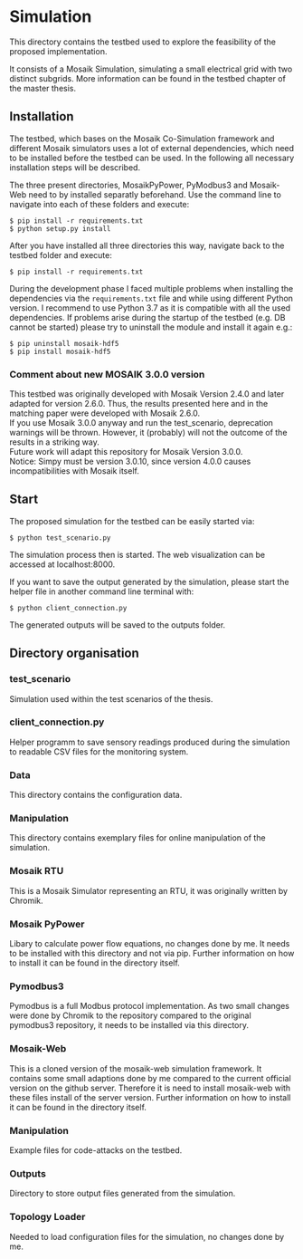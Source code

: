 # Simulation

This directory contains the testbed used to explore the feasibility of the proposed implementation. 

It consists of a Mosaik Simulation, simulating a small electrical grid with two distinct subgrids. More information can be found in the testbed chapter of the master thesis. 

## Installation 

The testbed, which bases on the Mosaik Co-Simulation framework and different Mosaik simulators uses a lot of external dependencies, which need to be installed before the testbed can be used. 
In the following all necessary installation steps will be described. 

The three present directories, MosaikPyPower, PyModbus3 and Mosaik-Web need to by installed separatly beforehand. 
Use the command line to navigate into each of these folders and execute: 

    $ pip install -r requirements.txt
    $ python setup.py install 

After you have installed all three directories this way, navigate back to the testbed folder and execute: 

    $ pip install -r requirements.txt

During the development phase I faced multiple problems when installing the dependencies via the `requirements.txt` file and while using different Python version. 
I recommend to use Python 3.7 as it is compatible with all the used dependencies. 
If problems arise during the startup of the testbed (e.g. DB cannot be started) please try to uninstall the module and install it again e.g.: 

    $ pip uninstall mosaik-hdf5
    $ pip install mosaik-hdf5

### Comment about new MOSAIK 3.0.0 version

This testbed was originally developed with Mosaik Version 2.4.0 and later adapted for version 2.6.0. Thus, the results presented here and in the matching paper were developed with Mosaik 2.6.0. <br>
If you use Mosaik 3.0.0 anyway and run the test_scenario, deprecation warnings will be thrown. However, it (probably) will not the outcome of the results in a striking way.<br>
Future work will adapt this repository for Mosaik Version 3.0.0.<br>
Notice: Simpy must be version 3.0.10, since version 4.0.0 causes incompatibilities with Mosaik itself. 

## Start 

The proposed simulation for the testbed can be easily started via: 

    $ python test_scenario.py 

The simulation process then is started. The web visualization can be accessed at localhost:8000.<br>

If you want to save the output generated by the simulation, please start the helper file in another command line terminal with: 

    $ python client_connection.py

The generated outputs will be saved to the outputs folder. 

## Directory organisation 

### test_scenario
Simulation used within the test scenarios of the thesis. 

### client_connection.py 
Helper programm to save sensory readings produced during the simulation to readable CSV files for the monitoring system. 

### Data
This directory contains the configuration data. 

### Manipulation 
This directory contains exemplary files for online manipulation of the simulation. 

### Mosaik RTU 
This is a Mosaik Simulator representing an RTU, it was originally written by Chromik. 

### Mosaik PyPower
Libary to calculate power flow equations, no changes done by me. It needs to be installed with this directory and not via pip. Further information on how to install it can be found in the directory itself. 

### Pymodbus3
Pymodbus is a full Modbus protocol implementation. As two small changes were done by Chromik to the repository compared to the original pymodbus3 repository, it needs to be installed via this directory. 

### Mosaik-Web
This is a cloned version of the mosaik-web simulation framework. It contains some small adaptions done by me compared to the current official version on the github server. Therefore it is need to install mosaik-web with these files install of the server version. Further information on how to install it can be found in the directory itself. 

### Manipulation

Example files for code-attacks on the testbed. 

### Outputs 
Directory to store output files generated from the simulation.

### Topology Loader
Needed to load configuration files for the simulation, no changes done by me.
